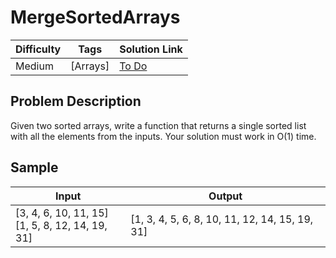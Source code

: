 # MergeSortedArrays

| Difficulty | Tags | Solution Link
| --- | --- | --- | 
| Medium | [Arrays] | [To Do]() | 


## Problem Description

Given two sorted arrays, write a function that returns a single sorted list with all the elements from the inputs.  Your solution must work in O(1) time.

## Sample

| Input | Output |
| --- | --- |
| [3, 4, 6, 10, 11, 15] <br> [1, 5, 8, 12, 14, 19, 31] | [1, 3, 4, 5, 6, 8, 10, 11, 12, 14, 15, 19, 31] |

